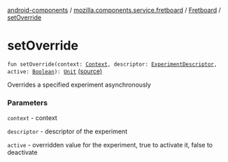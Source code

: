 [android-components](../../index.md) / [mozilla.components.service.fretboard](../index.md) / [Fretboard](index.md) / [setOverride](./set-override.md)

# setOverride

`fun setOverride(context: `[`Context`](https://developer.android.com/reference/android/content/Context.html)`, descriptor: `[`ExperimentDescriptor`](../-experiment-descriptor/index.md)`, active: `[`Boolean`](https://kotlinlang.org/api/latest/jvm/stdlib/kotlin/-boolean/index.html)`): `[`Unit`](https://kotlinlang.org/api/latest/jvm/stdlib/kotlin/-unit/index.html) [(source)](https://github.com/mozilla-mobile/android-components/blob/master/components/service/fretboard/src/main/java/mozilla/components/service/fretboard/Fretboard.kt#L131)

Overrides a specified experiment asynchronously

### Parameters

`context` - context

`descriptor` - descriptor of the experiment

`active` - overridden value for the experiment, true to activate it, false to deactivate
